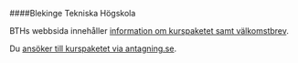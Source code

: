 ####Blekinge Tekniska Högskola

BTHs webbsida innehåller [information om kurspaketet samt välkomstbrev](https://www.bth.se/kurspaket/KP851/20172/).

Du [ansöker till kurspaketet via antagning.se](https://www.antagning.se/se/search?period=HT_2017&freeText=BTH-KP851).
